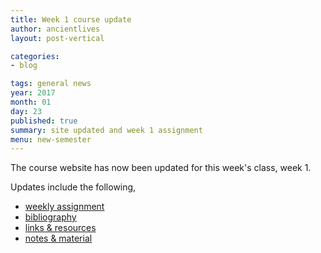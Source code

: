 ```yaml
---
title: Week 1 course update
author: ancientlives
layout: post-vertical

categories:
- blog

tags: general news
year: 2017
month: 01
day: 23
published: true
summary: site updated and week 1 assignment
menu: new-semester
---
```


The course website has now been updated for this week's class, week 1.

Updates include the following,

* [weekly assignment](/weekly_assignment)
* [bibliography](/bibliography)
* [links & resources](/links)
* [notes & material](/notes)
